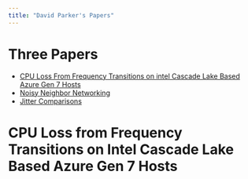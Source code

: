 ```yaml
---
title: "David Parker's Papers"
---
```


# Three Papers

* [CPU Loss From Frequency Transitions on intel Cascade Lake Based Azure Gen 7 Hosts](https://1drv.ms/b/s!Ap796QBh5CfogppF6zQV42aitafeBQ?e=QQecOs)
* [Noisy Neighbor Networking](https://1drv.ms/b/s!Ap796QBh5CfogppAj9KG2rU-24PlcA?e=1or6Ly)
* [Jitter Comparisons](https://1drv.ms/b/s!Ap796QBh5CfogppCf31JXyAy4o_onQ?e=myK9Oo)

# CPU Loss from Frequency Transitions on Intel Cascade Lake Based Azure Gen 7 Hosts
